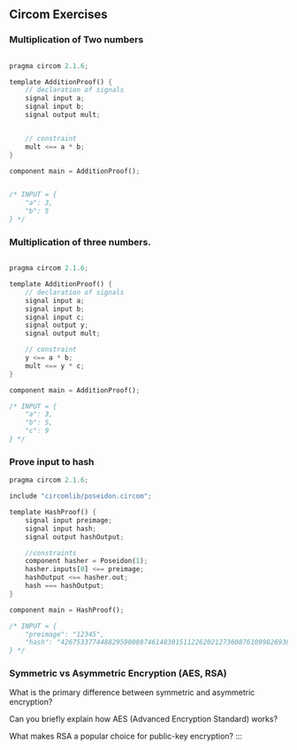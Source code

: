 ## Circom Exercises

### Multiplication of Two numbers

```rust

pragma circom 2.1.6;

template AdditionProof() {
    // declaration of signals
    signal input a;
    signal input b;
    signal output mult;


    // constraint
    mult <== a * b;
}

component main = AdditionProof();


/* INPUT = {
    "a": 3,
    "b": 5
} */

```

### Multiplication of three numbers.

```rust

pragma circom 2.1.6;

template AdditionProof() {
    // declaration of signals
    signal input a;
    signal input b;
    signal input c;
    signal output y;
    signal output mult;

    // constraint
    y <== a * b;
    mult <== y * c;
}

component main = AdditionProof();

/* INPUT = {
    "a": 3,
    "b": 5,
    "c": 9
} */

```

### Prove input to hash

```rust
pragma circom 2.1.6;

include "circomlib/poseidon.circom";

template HashProof() {
    signal input preimage;
    signal input hash;
    signal output hashOutput;

    //constraints
    component hasher = Poseidon(1);
    hasher.inputs[0] <== preimage;
    hashOutput <== hasher.out;
    hash === hashOutput;
}

component main = HashProof();

/* INPUT = {
    "preimage": "12345",
    "hash": "4267533774488295900887461483015112262021273608761099826938271132511348470966"
} */

```
### Symmetric vs Asymmetric Encryption (AES, RSA)

What is the primary difference between symmetric and asymmetric encryption?

Can you briefly explain how AES (Advanced Encryption Standard) works?

What makes RSA a popular choice for public-key encryption? :::